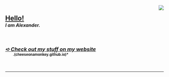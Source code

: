 <!-- <img src="https://user-images.githubusercontent.com/54555500/153712719-51c9fa3c-d2aa-4e3d-89de-5ca9799b6926.jpg" width="85%" height="50px" align="center"> -->


<a href="https://cheeseonamonkey.github.io">
<img src="https://visitor-badge.laobi.icu/badge?page_id=cheeseonamonkey.cheeseonamonkey" align="right">
</a>



## <b><u> Hello! </u></b> <br> <sub><sub><i>I am Alexander.</i></sub></sub>


<br>

### <i><a href="https://cheeseonamonkey.github.io">➪ Check out my stuff on my website </a></i><br> <sub><sub>&nbsp;&nbsp;&nbsp;&nbsp;&nbsp;&nbsp;&nbsp;&nbsp; .(cheeseonamonkey.github.io)*</sub></sub>




<!-- ##  📊 Stats -->



<br>




---


<br>

